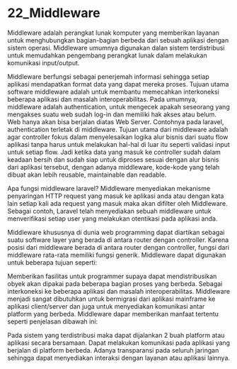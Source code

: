 # 22_Middleware
Middleware adalah perangkat lunak komputer yang memberikan layanan untuk menghubungkan bagian-bagian berbeda dari sebuah aplikasi dengan sistem operasi. Middleware umumnya digunakan dalan sistem terdistribusi untuk memudahkan pengembang perangkat lunak dalam melakukan komunikasi input/output.

Middleware berfungsi sebagai penerjemah informasi sehingga setiap aplikasi mendapatkan format data yang dapat mereka proses. Tujuan utama software middleware adalah untuk membantu memecahkan interkoneksi beberapa aplikasi dan masalah interoperabilitas.
Pada umumnya, middleware adalah authentication, untuk mengecek apakah seseorang yang mengakses suatu web sudah log-in dan memiliki hak akses atau belum. Web hanya akan bisa berjalan diatas Web Server. Contohnya pada laravel, authentication terletak di middleware. Tujuan utama dari middleware adalah agar controller fokus dalam menyelesaikan logika alur bisnis dari suatu flow aplikasi tanpa harus untuk melakukan hal-hal di luar itu seperti validasi input untuk setiap flow. Jadi ketika data yang masuk ke controller sudah dalam keadaan bersih dan sudah siap untuk diproses sesuai dengan alur bisnis dari aplikasi tersebut, dengan adanya middleware, kode-kode yang telah dibuat akan lebih reusable, maintainable dan readable.

Apa fungsi middleware laravel?
Middleware menyediakan mekanisme penyaringan HTTP request yang masuk ke aplikasi anda atau dengan kata lain setiap kali ada request yang masuk maka akan difilter oleh Middleware. Sebagai contoh, Laravel telah menyediakan sebuah middleware untuk menverifikasi setiap user yang melakukan otentikasi pada aplikasi anda.

Middleware khususnya di dunia web programming dapat diartikan sebagai suatu software layer yang berada di antara router dengan controller. Karena posisi dari middleware berada di antara router dengan controller, fungsi dari middleware rata-rata memiliki fungsi generik.
Middleware dapat digunakan untuk beberapa tujuan seperti:

Memberikan fasilitas untuk programmer supaya dapat mendistribusikan obyek akan dipakai pada beberapa bagian proses yang berbeda.
Sebagai interkoneksi ke beberapa aplikasi dan masalah interoperabilitas. Middleware menjadi sangat dibutuhkan untuk bermigrasi dari aplikasi mainframe ke aplikasi client/server dan juga untuk menyediakan komunikasi antar platform yang berbeda.
Middleware dapar memberikan manfaat tertentu seperti penjelasan dibawah ini:

Pada sistem yang terdistribusi maka dapat dijalankan 2 buah platform atau aplikasi secara bersamaan.
Dapat melakukan komunikasi pada aplikasi yang berjalan di platform berbeda.
Adanya transparansi pada seluruh jaringan sehingga dapat menyediakan interaksi dengan layanan atau aplikasi lainnya.

 
